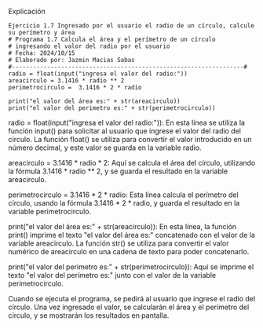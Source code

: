 Explicación
 ```
Ejercicio 1.7 Ingresado por el usuario el radio de un círculo, calcule su perímetro y área
# Programa 1.7 Calcula el área y el perímetro de un círculo 
# ingresando el valor del radio por el usuario 
# Fecha: 2024/10/15
# Elaborado por: Jazmin Macias Sabas 
#------------------------------------------------------------------#
radio = float(input("ingresa el valor del radio:"))
areacirculo = 3.1416 * radio ** 2
perimetrocirculo =  3.1416 * 2 * radio 

print("el valor del área es:" + str(areacirculo))
print("el valor del perimetro es:" + str(perimetrocirculo))
 ```
radio = float(input("ingresa el valor del radio:")):
En esta línea se utiliza la función input() para solicitar al usuario que ingrese el valor del radio del círculo. La función float() se utiliza para convertir el valor introducido en un número decimal, y este valor se guarda en la variable radio.

areacirculo = 3.1416 * radio * 2:
Aquí se calcula el área del círculo, utilizando la fórmula 3.1416 * radio ** 2, y se guarda el resultado en la variable areacirculo.

perimetrocirculo = 3.1416 * 2 * radio:
Esta línea calcula el perímetro del círculo, usando la fórmula 3.1416 * 2 * radio, y guarda el resultado en la variable perimetrocirculo.

print("el valor del área es:" + str(areacirculo)):
En esta línea, la función print() imprime el texto "el valor del área es:" concatenado con el valor de la variable areacirculo. La función str() se utiliza para convertir el valor numérico de areacirculo en una cadena de texto para poder concatenarlo.

print("el valor del perimetro es:" + str(perimetrocirculo)):
Aquí se imprime el texto "el valor del perímetro es:" junto con el valor de la variable perimetrocirculo.

Cuando se ejecuta el programa, se pedirá al usuario que ingrese el radio del círculo. Una vez ingresado el valor, se calcularán el área y el perímetro del círculo, y se mostrarán los resultados en pantalla.
